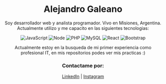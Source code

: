 
<h1 align="center">Alejandro Galeano</h1>

<div align="center">
<p>Soy desarrollador web y analista programador. Vivo en Misiones, Argentina. Actualmente utilizo y me capacito en las siguientes tecnologias: </p> 

![JavaScript](https://img.shields.io/badge/-JavaScript-F7DF1E?logo=javascript&style=for-the-badge&logoColor=black)
![Node](https://img.shields.io/badge/-NodeJS-39933fb?logo=node.js&style=for-the-badge&logoColor=black)
![PHP](https://img.shields.io/badge/-php-777BB4?logo=php&style=for-the-badge&logoColor=white)
![MySQL](https://img.shields.io/badge/-MySQL-4479A1?logo=MySQL&style=for-the-badge&logoColor=white)
![React](https://img.shields.io/badge/-React-%2357d8fb?logo=react&style=for-the-badge&logoColor=white)
![Bootstrap](https://img.shields.io/badge/-Bootstrap-563D7C?logo=bootstrap&style=for-the-badge&logoColor=white)


Actualmente estoy en la busqueda de mi primer experiencia como profesional IT, en mis repositorios podes ver mis practicas :)

### Contactame por:
[LinkedIn](https://github.com/AG350) | 
[Instagram](https://www.instagram.com/ale.gale/)

</div>




<!--
**AG350/AG350** is a ✨ _special_ ✨ repository because its `README.md` (this file) appears on your GitHub profile.

Here are some ideas to get you started:

- 🔭 I’m currently working on ...
- 🌱 I’m currently learning ...
- 👯 I’m looking to collaborate on ...
- 🤔 I’m looking for help with ...
- 💬 Ask me about ...
- 📫 How to reach me: ...
- 😄 Pronouns: ...
- ⚡ Fun fact: ...
-->
